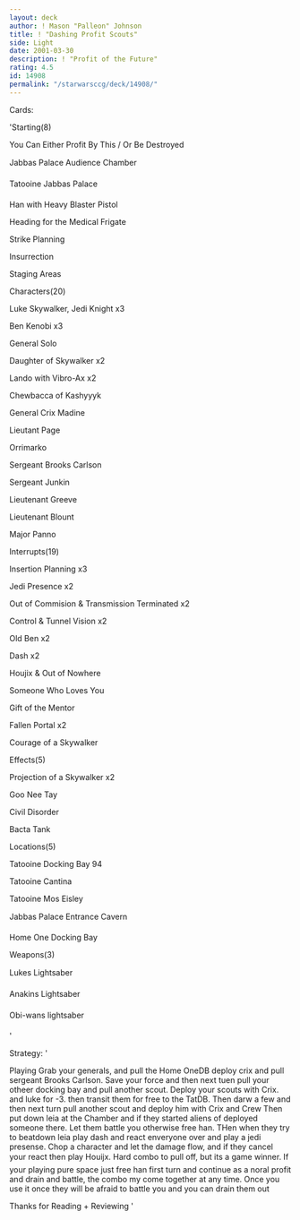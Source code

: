 ```yaml
---
layout: deck
author: ! Mason "Palleon" Johnson
title: ! "Dashing Profit Scouts"
side: Light
date: 2001-03-30
description: ! "Profit of the Future"
rating: 4.5
id: 14908
permalink: "/starwarsccg/deck/14908/"
---
```

Cards: 

'Starting(8) 

You Can Either Profit By This / Or Be Destroyed 

Jabbas Palace Audience Chamber 

Tatooine Jabbas Palace 

Han with Heavy Blaster Pistol 

Heading for the Medical Frigate 

Strike Planning 

Insurrection 

Staging Areas 


Characters(20) 

Luke Skywalker, Jedi Knight x3 

Ben Kenobi x3 

General Solo 

Daughter of Skywalker x2 

Lando with Vibro-Ax x2 

Chewbacca of Kashyyyk 

General Crix Madine 

Lieutant Page 

Orrimarko 

Sergeant Brooks Carlson 

Sergeant Junkin 

Lieutenant Greeve 

Lieutenant Blount 

Major Panno 


Interrupts(19) 

Insertion Planning x3 

Jedi Presence x2 

Out of Commision & Transmission Terminated x2 

Control & Tunnel Vision x2 

Old Ben x2 

Dash x2 

Houjix & Out of Nowhere 

Someone Who Loves You 

Gift of the Mentor 

Fallen Portal x2

Courage of a Skywalker 


Effects(5) 

Projection of a Skywalker x2 

Goo Nee Tay 

Civil Disorder 

Bacta Tank 


Locations(5) 

Tatooine Docking Bay 94 

Tatooine Cantina 

Tatooine Mos Eisley 

Jabbas Palace Entrance Cavern

Home One Docking Bay 


Weapons(3) 

Lukes Lightsaber 

Anakins Lightsaber 

Obi-wans lightsaber 


'

Strategy: '

Playing Grab your generals, and pull the Home OneDB deploy crix and pull sergeant Brooks Carlson. Save your force and then next tuen pull your otheer docking bay and pull another scout. Deploy your scouts with Crix. and luke for -3. then transit them for free to the TatDB. Then darw a few and then next turn pull another scout and deploy him with Crix and Crew Then put down leia at the Chamber and if they started aliens of deployed someone there. Let them battle you otherwise free han. THen when they try to beatdown leia play dash and react enveryone over and play a jedi presense. Chop a character and let the damage flow, and if they cancel your react then play Houijx. Hard combo to pull off, but its a game winner. If your playing pure space just free han first turn and continue as a noral profit and drain and battle, the combo my come together at any time. Once you use it once they will be afraid to battle you and you can drain them out 


Thanks for Reading + Reviewing '
